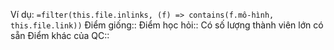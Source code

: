 Ví dụ: `=filter(this.file.inlinks, (f) => contains(f.mô-hình, this.file.link))`
Điểm giống::
Điểm học hỏi:: Có số lượng thành viên lớn có sẵn
Điểm khác của QC:: 
